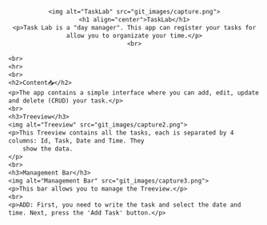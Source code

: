 <div align="center">

    <img alt="TaskLab" src="git_images/capture.png">
    <h1 align="center">TaskLab</h1>
    <p>Task Lab is a "day manager". This app can register your tasks for allow you to organizate your time.</p>
    <br>
</div>

<div align="left">

    <br>
    <hr>
    <br>
    <h2>Content📥</h2>
    <p>The app contains a simple interface where you can add, edit, update and delete (CRUD) your task.</p>
    <br>
    <h3>Treeview</h3>
    <img alt="Treeview" src="git_images/capture2.png">
    <p>This Treeview contains all the tasks, each is separated by 4 columns: Id, Task, Date and Time. They 
        show the data.
    </p>
    <br>
    <h3>Management Bar</h3>
    <img alt="Management Bar" src="git_images/capture3.png">
    <p>This bar allows you to manage the Treeview.</p>
    <br>
    <p>ADD: First, you need to write the task and select the date and time. Next, press the 'Add Task' button.</p>
</div>
